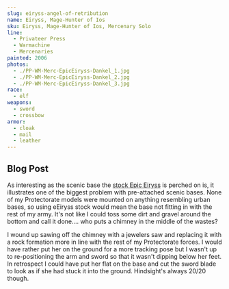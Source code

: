 ```yaml
---
slug: eiryss-angel-of-retribution
name: Eiryss, Mage-Hunter of Ios
sku: Eiryss, Mage-Hunter of Ios, Mercenary Solo
line:
  - Privateer Press
  - Warmachine
  - Mercenaries
painted: 2006
photos:
  - ./PP-WM-Merc-EpicEiryss-Dankel_1.jpg
  - ./PP-WM-Merc-EpicEiryss-Dankel_2.jpg
  - ./PP-WM-Merc-EpicEiryss-Dankel_3.jpg
race:
  - elf
weapons:
  - sword
  - crossbow
armor:
  - cloak
  - mail
  - leather
---
```


## Blog Post

As interesting as the scenic base the [stock Epic Eiryss](http://privateerpress.com/warmachine/gallery/mercenaries/solos/eiryss-angel-of-retribution) is perched on is, it illustrates one of the biggest problem with pre-attached scenic bases. None of my Protectorate models were mounted on anything resembling urban bases, so using eEiryss stock would mean the base not fitting in with the rest of my army. It's not like I could toss some dirt and gravel around the bottom and call it done.... who puts a chimney in the middle of the wastes?

I wound up sawing off the chimney with a jewelers saw and replacing it with a rock formation more in line with the rest of my Protectorate forces. I would have rather put her on the ground for a more tracking pose but I wasn't up to re-positioning the arm and sword so that it wasn't dipping below her feet. In retrospect I could have put her flat on the base and cut the sword blade to look as if she had stuck it into the ground. Hindsight's always 20/20 though.
